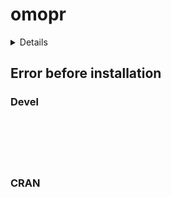 # omopr

<details>

* Version: NA
* GitHub: NA
* Source code: https://github.com/cran/omopr
* Number of recursive dependencies: 0

Run `revdepcheck::cloud_details(, "omopr")` for more info

</details>

## Error before installation

### Devel

```






```
### CRAN

```






```
